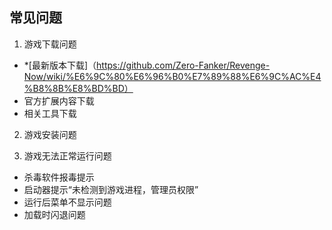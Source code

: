 ## 常见问题

1. 游戏下载问题
- *[最新版本下载]（https://github.com/Zero-Fanker/Revenge-Now/wiki/%E6%9C%80%E6%96%B0%E7%89%88%E6%9C%AC%E4%B8%8B%E8%BD%BD）
- 官方扩展内容下载
- 相关工具下载

2. 游戏安装问题

3. 游戏无法正常运行问题
- 杀毒软件报毒提示
- 启动器提示“未检测到游戏进程，管理员权限”
- 运行后菜单不显示问题
- 加载时闪退问题

